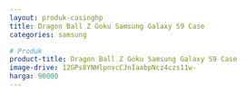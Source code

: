 ```yaml
---
layout: produk-casinghp
title: Dragon Ball Z Goku Samsung Galaxy S9 Case
categories: samsung

# Produk
product-title: Dragon Ball Z Goku Samsung Galaxy S9 Case
image-drive: 12GPs8YNHlpnvcCJnIaabpNcz4czs11w-
harga: 90000
---
```

